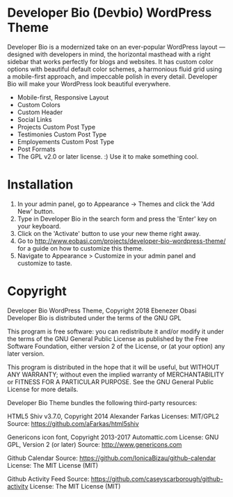 # Developer Bio (Devbio) WordPress Theme
Developer Bio is a modernized take on an ever-popular WordPress layout —  designed with developers in mind, the horizontal masthead with a right sidebar that works perfectly for blogs and websites. It has custom color options with beautiful default color schemes, a harmonious fluid grid using a mobile-first approach, and impeccable polish in every detail. Developer Bio will make your WordPress look beautiful everywhere.

* Mobile-first, Responsive Layout
* Custom Colors
* Custom Header
* Social Links
* Projects Custom Post Type
* Testimonies Custom Post Type
* Employements Custom Post Type
* Post Formats
* The GPL v2.0 or later license. :) Use it to make something cool.

# Installation

1. In your admin panel, go to Appearance -> Themes and click the 'Add New' button.
2. Type in Developer Bio in the search form and press the 'Enter' key on your keyboard.
3. Click on the 'Activate' button to use your new theme right away.
4. Go to http://www.eobasi.com/projects/developer-bio-wordpress-theme/ for a guide on how to customize this theme.
5. Navigate to Appearance > Customize in your admin panel and customize to taste.

# Copyright

Developer Bio WordPress Theme, Copyright 2018 Ebenezer Obasi
Developer Bio is distributed under the terms of the GNU GPL

This program is free software: you can redistribute it and/or modify
it under the terms of the GNU General Public License as published by
the Free Software Foundation, either version 2 of the License, or
(at your option) any later version.

This program is distributed in the hope that it will be useful,
but WITHOUT ANY WARRANTY; without even the implied warranty of
MERCHANTABILITY or FITNESS FOR A PARTICULAR PURPOSE. See the
GNU General Public License for more details.

Developer Bio Theme bundles the following third-party resources:

HTML5 Shiv v3.7.0, Copyright 2014 Alexander Farkas
Licenses: MIT/GPL2
Source: https://github.com/aFarkas/html5shiv

Genericons icon font, Copyright 2013-2017 Automattic.com
License: GNU GPL, Version 2 (or later)
Source: http://www.genericons.com

Github Calendar
Source: https://github.com/IonicaBizau/github-calendar
License: The MIT License (MIT)

Github Activity Feed
Source: https://github.com/caseyscarborough/github-activity 
License: The MIT License (MIT)
